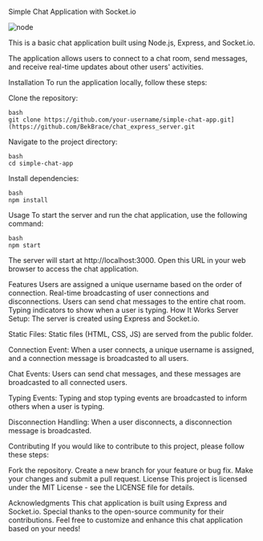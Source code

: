 Simple Chat Application with Socket.io

![node](https://github.com/BekBrace/chat_express_server/assets/60483846/c36cdd9f-8b67-4397-8d15-2cd6cea41612)


This is a basic chat application built using Node.js, Express, and Socket.io. 

The application allows users to connect to a chat room, send messages, and receive real-time updates about other users' activities.

Installation
To run the application locally, follow these steps:

Clone the repository:

```
bash
git clone https://github.com/your-username/simple-chat-app.git](https://github.com/BekBrace/chat_express_server.git
```

Navigate to the project directory:

```
bash
cd simple-chat-app
```

Install dependencies:
```
bash
npm install
```

Usage
To start the server and run the chat application, use the following command:

```
bash
npm start
```

The server will start at http://localhost:3000. Open this URL in your web browser to access the chat application.

Features
Users are assigned a unique username based on the order of connection.
Real-time broadcasting of user connections and disconnections.
Users can send chat messages to the entire chat room.
Typing indicators to show when a user is typing.
How It Works
Server Setup: The server is created using Express and Socket.io.

Static Files: Static files (HTML, CSS, JS) are served from the public folder.

Connection Event: When a user connects, a unique username is assigned, and a connection message is broadcasted to all users.

Chat Events: Users can send chat messages, and these messages are broadcasted to all connected users.

Typing Events: Typing and stop typing events are broadcasted to inform others when a user is typing.

Disconnection Handling: When a user disconnects, a disconnection message is broadcasted.

Contributing
If you would like to contribute to this project, please follow these steps:

Fork the repository.
Create a new branch for your feature or bug fix.
Make your changes and submit a pull request.
License
This project is licensed under the MIT License - see the LICENSE file for details.

Acknowledgments
This chat application is built using Express and Socket.io.
Special thanks to the open-source community for their contributions.
Feel free to customize and enhance this chat application based on your needs!
